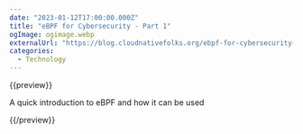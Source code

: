 ```yaml
---
date: "2023-01-12T17:00:00.000Z"
title: "eBPF for Cybersecurity - Part 1"
ogImage: ogimage.webp
externalUrl: "https://blog.cloudnativefolks.org/ebpf-for-cybersecurity-part-1"
categories:
  - Technology
---
```


{{preview}}

A quick introduction to eBPF and how it can be used

{{/preview}}
